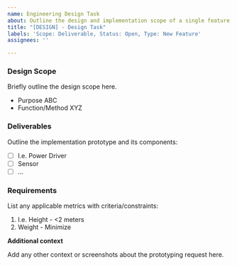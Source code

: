 ```yaml
---
name: Engineering Design Task
about: Outline the design and implementation scope of a single feature
title: "[DESIGN] - Design Task"
labels: 'Scope: Deliverable, Status: Open, Type: New Feature'
assignees: ''

---
```


### Design Scope

Briefly outline the design scope here.

- Purpose ABC
- Function/Method XYZ

### Deliverables

Outline the implementation prototype and its components:
- [ ] I.e. Power Driver
- [ ] Sensor
- [ ] ...

### Requirements

List any applicable metrics with criteria/constraints:
1. I.e. Height - <2 meters
2. Weight - Minimize

**Additional context**

Add any other context or screenshots about the prototyping request here.